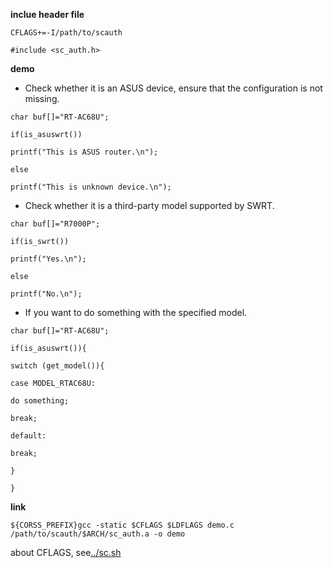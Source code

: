 **inclue header file**

`CFLAGS+=-I/path/to/scauth`

`#include <sc_auth.h>`

**demo**

* Check whether it is an ASUS device, ensure that the configuration is not missing.

`char buf[]="RT-AC68U";`

`if(is_asuswrt())`

`printf("This is ASUS router.\n");`

`else`

`printf("This is unknown device.\n");`

* Check whether it is a third-party model supported by SWRT.

`char buf[]="R7000P";`

`if(is_swrt())`

`printf("Yes.\n");`

`else`

`printf("No.\n");`

* If you want to do something with the specified model.

`char buf[]="RT-AC68U";`

`if(is_asuswrt()){`

`switch (get_model()){`

`case MODEL_RTAC68U:`

`do something;`

`break;`

`default:`

`break;`

`}`

`}`

**link**

`${CORSS_PREFIX}gcc -static $CFLAGS $LDFLAGS demo.c /path/to/scauth/$ARCH/sc_auth.a -o demo`

about CFLAGS, see[../sc.sh](../sc.sh) 

